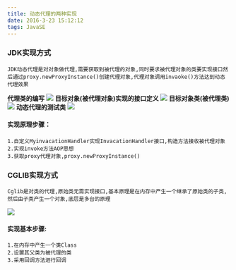 ```yaml
---
title: 动态代理的两种实现
date: 2016-3-23 15:12:12
tags: JavaSE
---
```


### JDK实现方式

	JDK动态代理是对对象做代理,需要获取到被代理的对象,同时要求被代理对象的类要实现接口然后通过proxy.newProxyInstance()创建代理对象,代理对象调用invaoke()方法达到动态代理效果

**代理类的编写**
![](https://i.imgur.com/yRzK8Sb.png)
**目标对象(被代理对象)实现的接口定义**
**![](https://i.imgur.com/M4CM4CJ.png)
目标对象类(被代理类)**
![](https://i.imgur.com/1oCsxtO.png)
**动态代理的测试类**
![](https://i.imgur.com/IfDvV1y.png)

#### 实现原理步骤：

	1.自定义MyinvacationHandler实现InvacationHandler接口,构造方法接收被代理对象
	2.实现invoke方法AOP思想
	3.获取proxy代理对象,proxy.newProxyInstance()


### CGLIB实现方式
	Cglib是对类的代理,原始类无需实现接口,基本原理是在内存中产生一个继承了原始类的子类,然后由子类产生一个对象,底层是多台的原理
![](https://i.imgur.com/XLuVFHc.png)
#### 实现基本步骤:

	1.在内存中产生一个类Class
	2.设置其父类为被代理的类
	3.采用回调方法进行回调
